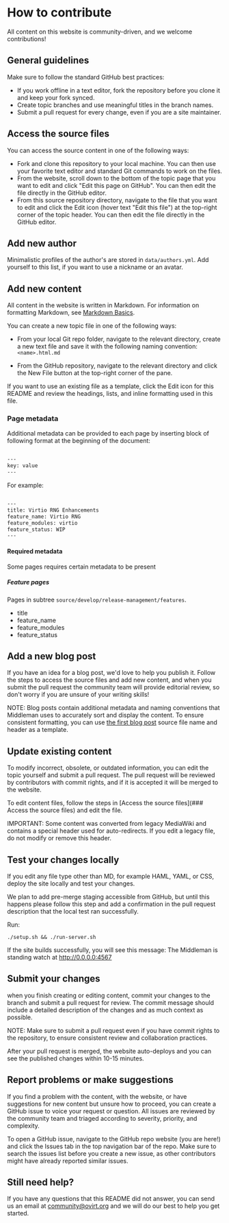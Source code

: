 # How to contribute

All content on this website is community-driven, and we welcome contributions!

## General guidelines

Make sure to follow the standard GitHub best practices:

* If you work offline in a text editor, fork the repository before you clone it and
keep your fork synced.
* Create topic branches and use meaningful titles in the branch names.
* Submit a pull request for every change, even if you are a site maintainer.

## Access the source files

You can access the source content in one of the following ways:

- Fork and clone this repository to your local machine. You can then use your favorite text editor and standard
Git commands to work on the files.
- From the website, scroll down to the bottom of the topic page that you want to edit and
click "Edit this page on GitHub". You can then edit the file directly in the GitHub editor.
- From this source repository directory, navigate to the file that you want to edit and click the Edit icon (hover text "Edit this file") at the top-right corner of the topic header.
You can then edit the file directly in the GitHub editor.

## Add new author
Minimalistic profiles of the author's are stored in `data/authors.yml`. Add yourself to this list,
if you want to use a nickname or an avatar.

## Add new content

All content in the website is written in Markdown. For information on formatting Markdown,
see [Markdown Basics](https://help.github.com/articles/markdown-basics/).

You can create a new topic file in one of the following ways:

- From your local Git repo folder, navigate to the relevant directory, create a new text file and
save it with the following naming convention: `<name>.html.md`

- From the GitHub repository, navigate to the relevant directory and click the New File button at the
top-right corner of the pane.

If you want to use an existing file as a template, click the Edit icon for this README and review
the headings, lists, and inline formatting used in this file.

### Page metadata

Additional metadata can be provided to each page by inserting block of following format at the beginning of the
document:

```markdown

---
key: value
---

```

For example:


```markdown

---
title: Virtio RNG Enhancements
feature_name: Virtio RNG
feature_modules: virtio
feature_status: WIP
---

```

#### Required metadata
Some pages requires certain metadata to be present

##### Feature pages
Pages in subtree `source/develop/release-management/features`.

* title
* feature_name
* feature_modules
* feature_status

## Add a new blog post

If you have an idea for a blog post, we'd love to help you publish it. Follow the steps to access
the source files and add new content, and when you submit the pull request the community team will
provide editorial review, so don't worry if you are unsure of your writing skills!

NOTE: Blog posts contain additional metadata and naming conventions that Middleman uses to accurately
sort and display the content. To ensure consistent formatting, you can
use [the first blog post](https://github.com/oVirt/ovirt-site/blob/master/source/blog/2015-11-30-welcome-to-new-ovirt-site.html.md) source
file name and header as a template.

## Update existing content

To modify incorrect, obsolete, or outdated information, you can edit the topic yourself and submit a
pull request. The pull request will be reviewed by contributors with commit rights, and if it is
accepted it will be merged to the website.

To edit content files, follow the steps in [Access the source files](### Access the source files) and
edit the file.

IMPORTANT: Some content was converted from legacy MediaWiki and contains a special header
used for auto-redirects. If you edit a legacy file, do not modify or remove this header.

## Test your changes locally

If you edit any file type other than MD, for example HAML, YAML, or CSS, deploy the site locally
and test your changes.

We plan to add pre-merge staging accessible from GitHub, but until this happens please
follow this step and add a confirmation in the pull request description that the local
test ran successfully.

Run:
```
./setup.sh && ./run-server.sh
```
If the site builds successfully, you will see this message:
The Middleman is standing watch at http://0.0.0.0:4567

## Submit your changes

when you finish creating or editing content, commit your changes to the branch and submit a
pull request for review. The commit message should include a detailed description of the changes
and as much context as possible.

NOTE: Make sure to submit a pull request even if you have commit rights to the repository, to ensure
consistent review and collaboration practices.

After your pull request is merged, the website auto-deploys and you can see the published changes
within 10-15 minutes.

## Report problems or make suggestions

If you find a problem with the content, with the website, or have suggestions for new content but
unsure how to proceed, you can create a GitHub issue to voice your request or question. All
issues are reviewed by the community team and triaged according to severity, priority, and complexity.

To open a GitHub issue, navigate to the GitHub repo website (you are here!) and click the Issues tab
in the top navigation bar of the repo. Make sure to search the issues list before you create a new
issue, as other contributors might have already reported similar issues.

## Still need help?

If you have any questions that this README did not answer, you can send us an email at community@ovirt.org
and we will do our best to help you get started.
